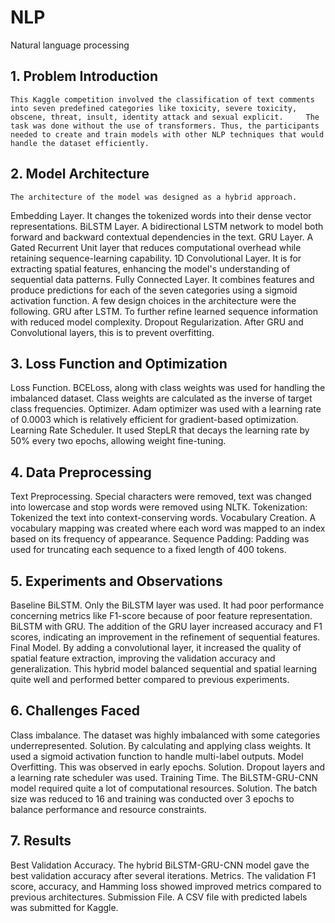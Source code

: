 # NLP
Natural language processing
## 1. Problem Introduction
	This Kaggle competition involved the classification of text comments into seven predefined categories like toxicity, severe toxicity, obscene, threat, insult, identity attack and sexual explicit. 	The task was done without the use of transformers. Thus, the participants needed to create and train models with other NLP techniques that would handle the dataset efficiently.
## 2. Model Architecture
	The architecture of the model was designed as a hybrid approach.
Embedding Layer. It changes the tokenized words into their dense vector representations.
BiLSTM Layer. A bidirectional LSTM network to model both forward and backward contextual dependencies in the text. 
GRU Layer. A Gated Recurrent Unit layer that reduces computational overhead while retaining sequence-learning capability. 
1D Convolutional Layer. It is for extracting spatial features, enhancing the model's understanding of sequential data patterns.
Fully Connected Layer. It combines features and produce predictions for each of the seven categories using a sigmoid activation function.
	A few design choices in the architecture were the following.
GRU after LSTM. To further refine learned sequence information with reduced model complexity. Dropout Regularization. After GRU and Convolutional layers, this is to prevent overfitting. 
## 3. Loss Function and Optimization
Loss Function. BCELoss, along with class weights was used for handling the imbalanced dataset. Class weights are calculated as the inverse of target class frequencies.
Optimizer. Adam optimizer was used with a learning rate of 0.0003 which is relatively efficient for gradient-based optimization.
Learning Rate Scheduler. It used StepLR that decays the learning rate by 50% every two epochs, allowing weight fine-tuning.
## 4. Data Preprocessing
Text Preprocessing. Special characters were removed, text was changed into lowercase and stop words were removed using NLTK. 
Tokenization: Tokenized the text into context-conserving words. 
Vocabulary Creation. A vocabulary mapping was created where each word was mapped to an index based on its frequency of appearance. 
Sequence Padding: Padding was used for truncating each sequence to a fixed length of 400 tokens. 
## 5. Experiments and Observations 
Baseline BiLSTM. Only the BiLSTM layer was used. It had poor performance concerning metrics like F1-score because of poor feature representation.
BiLSTM with GRU. The addition of the GRU layer increased accuracy and F1 scores, indicating an improvement in the refinement of sequential features.
Final Model. By adding a convolutional layer, it increased the quality of spatial feature extraction, improving the validation accuracy and generalization. This hybrid model balanced sequential and spatial learning quite well and performed better compared to previous experiments.
## 6. Challenges Faced
Class imbalance. The dataset was highly imbalanced with some categories underrepresented. 
Solution. By calculating and applying class weights. It used a sigmoid activation function to handle multi-label outputs.
Model Overfitting. This was observed in early epochs. 
Solution. Dropout layers and a learning rate scheduler was used.
Training Time. The BiLSTM-GRU-CNN model required quite a lot of computational resources. 
Solution. The batch size was reduced to 16 and training was conducted over 3 epochs to balance performance and resource constraints.
## 7. Results 
Best Validation Accuracy. The hybrid BiLSTM-GRU-CNN model gave the best validation accuracy after several iterations. 
Metrics. The validation F1 score, accuracy, and Hamming loss showed improved metrics compared to previous architectures. 
Submission File. A CSV file with predicted labels was submitted for Kaggle.

